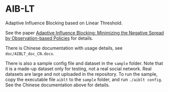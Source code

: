 # AIB-LT
Adaptive Influence Blocking based on Linear Threshold.

See the paper [Adaptive Influence Blocking: Minimizing the Negative Spread by Observation-based
Policies](https://ieeexplore.ieee.org/document/8731584) for details.

There is Chinese documentation with usage details, see `doc/AIBLT_doc_CN.docx`.

There is also a sample config file and dataset in the `sample` folder. Note that it is a made-up dataset only for testing, not a real social network. Real datasets are large and not uploaded in the repository. To run the sample, copy the executable file `aiblt` to the `sample` folder, and run `./aiblt config`. See the Chinese documentation above for details.
